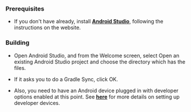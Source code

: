 ### Prerequisites

* If you don't have already, install **[Android Studio](https://developer.android.com/studio/index.html)**, following the instructions on the website.

### Building

* Open Android Studio, and from the Welcome screen, select Open an existing Android Studio project and choose the directory which has the files.

* If it asks you to do a Gradle Sync, click OK.

* Also, you need to have an Android device plugged in with developer options enabled at this point. See **[here](https://developer.android.com/studio/run/device)** for more details on setting up developer devices.
